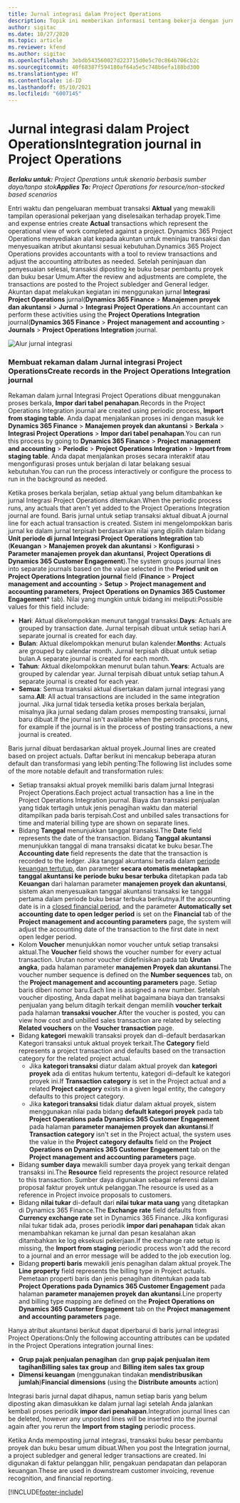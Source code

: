 ```yaml
---
title: Jurnal integrasi dalam Project Operations
description: Topik ini memberikan informasi tentang bekerja dengan jurnal Integrasi dalam Project Operations.
author: sigitac
ms.date: 10/27/2020
ms.topic: article
ms.reviewer: kfend
ms.author: sigitac
ms.openlocfilehash: 3ebdb543560027d223715d0e5c70c864b706cb2c
ms.sourcegitcommit: 40f68387f594180af64a5e5c748b6efa188bd300
ms.translationtype: HT
ms.contentlocale: id-ID
ms.lasthandoff: 05/10/2021
ms.locfileid: "6007145"
---
```

# <a name="integration-journal-in-project-operations"></a><span data-ttu-id="03596-103">Jurnal integrasi dalam Project Operations</span><span class="sxs-lookup"><span data-stu-id="03596-103">Integration journal in Project Operations</span></span>

<span data-ttu-id="03596-104">_**Berlaku untuk:** Project Operations untuk skenario berbasis sumber daya/tanpa stok_</span><span class="sxs-lookup"><span data-stu-id="03596-104">_**Applies To:** Project Operations for resource/non-stocked based scenarios_</span></span>

<span data-ttu-id="03596-105">Entri waktu dan pengeluaran membuat transaksi **Aktual** yang mewakili tampilan operasional pekerjaan yang diselesaikan terhadap proyek.</span><span class="sxs-lookup"><span data-stu-id="03596-105">Time and expense entries create **Actual** transactions which represent the operational view of work completed against a project.</span></span> <span data-ttu-id="03596-106">Dynamics 365 Project Operations menyediakan alat kepada akuntan untuk meninjau transaksi dan menyesuaikan atribut akuntansi sesuai kebutuhan.</span><span class="sxs-lookup"><span data-stu-id="03596-106">Dynamics 365 Project Operations provides accountants with a tool to review transactions and adjust the accounting attributes as needed.</span></span> <span data-ttu-id="03596-107">Setelah peninjauan dan penyesuaian selesai, transaksi diposting ke buku besar pembantu proyek dan buku besar Umum.</span><span class="sxs-lookup"><span data-stu-id="03596-107">After the review and adjustments are complete, the transactions are posted to the Project subledger and General ledger.</span></span> <span data-ttu-id="03596-108">Akuntan dapat melakukan kegiatan ini menggunakan jurnal **Integrasi Project Operations** jurnal(**Dynamics 365 Finance** > **Manajemen proyek dan akuntansi** > **Jurnal** > **Integrasi Project Operations**.</span><span class="sxs-lookup"><span data-stu-id="03596-108">An accountant can perform these activities using the **Project Operations Integration** journal(**Dynamics 365 Finance** > **Project management and accounting** > **Journals** > **Project Operations Integration** journal.</span></span>

![Alur jurnal integrasi](./media/IntegrationJournal.png)

### <a name="create-records-in-the-project-operations-integration-journal"></a><span data-ttu-id="03596-110">Membuat rekaman dalam Jurnal integrasi Project Operations</span><span class="sxs-lookup"><span data-stu-id="03596-110">Create records in the Project Operations Integration journal</span></span>

<span data-ttu-id="03596-111">Rekaman dalam jurnal Integrasi Project Operations dibuat menggunakan proses berkala, **Impor dari tabel penahapan**.</span><span class="sxs-lookup"><span data-stu-id="03596-111">Records in the Project Operations Integration journal are created using periodic process, **Import from staging table**.</span></span> <span data-ttu-id="03596-112">Anda dapat menjalankan proses ini dengan masuk ke **Dynamics 365 Finance** > **Manajemen proyek dan akuntansi** > **Berkala** > **Integrasi Project Operations** > **Impor dari tabel penahapan**.</span><span class="sxs-lookup"><span data-stu-id="03596-112">You can run this process by going to **Dynamics 365 Finance** > **Project management and accounting** > **Periodic** > **Project Operations Integration** > **Import from staging table**.</span></span> <span data-ttu-id="03596-113">Anda dapat menjalankan proses secara interaktif atau mengonfigurasi proses untuk berjalan di latar belakang sesuai kebutuhan.</span><span class="sxs-lookup"><span data-stu-id="03596-113">You can run the process interactively or configure the process to run in the background as needed.</span></span>

<span data-ttu-id="03596-114">Ketika proses berkala berjalan, setiap aktual yang belum ditambahkan ke jurnal Integrasi Project Operations ditemukan.</span><span class="sxs-lookup"><span data-stu-id="03596-114">When the periodic process runs, any actuals that aren't yet added to the Project Operations Integration journal are found.</span></span> <span data-ttu-id="03596-115">Baris jurnal untuk setiap transaksi aktual dibuat.</span><span class="sxs-lookup"><span data-stu-id="03596-115">A journal line for each actual transaction is created.</span></span>
<span data-ttu-id="03596-116">Sistem ini mengelompokkan baris jurnal ke dalam jurnal terpisah berdasarkan nilai yang dipilih dalam bidang **Unit periode di jurnal Integrasi Project Operations Integration** tab (**Keuangan** > **Manajemen proyek dan akuntansi** > **Konfigurasi** > **Parameter manajemen proyek dan akuntansi**, **Project Operations di Dynamics 365 Customer Engagement**).</span><span class="sxs-lookup"><span data-stu-id="03596-116">The system groups journal lines into separate journals based on the value selected in the **Period unit on Project Operations Integration journal** field (**Finance** > **Project management and accounting** > **Setup** > **Project management and accounting parameters**, **Project Operations on Dynamics 365 Customer Engagement**\* tab).</span></span> <span data-ttu-id="03596-117">Nilai yang mungkin untuk bidang ini meliputi:</span><span class="sxs-lookup"><span data-stu-id="03596-117">Possible values for this field include:</span></span>

  - <span data-ttu-id="03596-118">**Hari**: Aktual dikelompokkan menurut tanggal transaksi.</span><span class="sxs-lookup"><span data-stu-id="03596-118">**Days**: Actuals are grouped by transaction date.</span></span> <span data-ttu-id="03596-119">Jurnal terpisah dibuat untuk setiap hari.</span><span class="sxs-lookup"><span data-stu-id="03596-119">A separate journal is created for each day.</span></span>
  - <span data-ttu-id="03596-120">**Bulan**: Aktual dikelompokkan menurut bulan kalender.</span><span class="sxs-lookup"><span data-stu-id="03596-120">**Months**: Actuals are grouped by calendar month.</span></span> <span data-ttu-id="03596-121">Jurnal terpisah dibuat untuk setiap bulan.</span><span class="sxs-lookup"><span data-stu-id="03596-121">A separate journal is created for each month.</span></span>
  - <span data-ttu-id="03596-122">**Tahun**: Aktual dikelompokkan menurut bulan tahun.</span><span class="sxs-lookup"><span data-stu-id="03596-122">**Years**: Actuals are grouped by calendar year.</span></span> <span data-ttu-id="03596-123">Jurnal terpisah dibuat untuk setiap tahun.</span><span class="sxs-lookup"><span data-stu-id="03596-123">A separate journal is created for each year.</span></span>
  - <span data-ttu-id="03596-124">**Semua**: Semua transaksi aktual disertakan dalam jurnal integrasi yang sama.</span><span class="sxs-lookup"><span data-stu-id="03596-124">**All**: All actual transactions are included in the same integration journal.</span></span> <span data-ttu-id="03596-125">Jika jurnal tidak tersedia ketika proses berkala berjalan, misalnya jika jurnal sedang dalam proses memposting transaksi, jurnal baru dibuat.</span><span class="sxs-lookup"><span data-stu-id="03596-125">If the journal isn't available when the periodic process runs, for example if the journal is in the process of posting transactions, a new journal is created.</span></span>

<span data-ttu-id="03596-126">Baris jurnal dibuat berdasarkan aktual proyek.</span><span class="sxs-lookup"><span data-stu-id="03596-126">Journal lines are created based on project actuals.</span></span> <span data-ttu-id="03596-127">Daftar berikut ini mencakup beberapa aturan default dan transformasi yang lebih penting:</span><span class="sxs-lookup"><span data-stu-id="03596-127">The following list includes some of the more notable default and transformation rules:</span></span>

  - <span data-ttu-id="03596-128">Setiap transaksi aktual proyek memiliki baris dalam jurnal Integrasi Project Operations.</span><span class="sxs-lookup"><span data-stu-id="03596-128">Each project actual transaction has a line in the Project Operations Integration journal.</span></span> <span data-ttu-id="03596-129">Biaya dan transaksi penjualan yang tidak tertagih untuk jenis penagihan waktu dan material ditampilkan pada baris terpisah.</span><span class="sxs-lookup"><span data-stu-id="03596-129">Cost and unbilled sales transactions for time and material billing type are shown on separate lines.</span></span>
  - <span data-ttu-id="03596-130">Bidang **Tanggal** menunjukkan tanggal transaksi.</span><span class="sxs-lookup"><span data-stu-id="03596-130">The **Date** field represents the date of the transaction.</span></span> <span data-ttu-id="03596-131">Bidang **Tanggal akuntansi** menunjukkan tanggal di mana transaksi dicatat ke buku besar.</span><span class="sxs-lookup"><span data-stu-id="03596-131">The **Accounting date** field represents the date that the transaction is recorded to the ledger.</span></span> <span data-ttu-id="03596-132">Jika tanggal akuntansi berada dalam [periode keuangan tertutup](/dynamics365/finance/general-ledger/close-general-ledger-at-period-end), dan parameter **secara otomatis menetapkan tanggal akuntansi ke periode buku besar terbuka** ditetapkan pada tab **Keuangan** dari halaman parameter **manajemen proyek dan akuntansi**, sistem akan menyesuaikan tanggal akuntansi transaksi ke tanggal pertama dalam periode buku besar terbuka berikutnya.</span><span class="sxs-lookup"><span data-stu-id="03596-132">If the accounting date is in a [closed financial period](/dynamics365/finance/general-ledger/close-general-ledger-at-period-end), and the parameter **Automatically set accounting date to open ledger period** is set on the **Financial** tab of the **Project management and accounting parameters** page, the system will adjust the accounting date of the transaction to the first date in next open ledger period.</span></span>
  - <span data-ttu-id="03596-133">Kolom **Voucher** menunjukkan nomor voucher untuk setiap transaksi aktual.</span><span class="sxs-lookup"><span data-stu-id="03596-133">The **Voucher** field shows the voucher number for every actual transaction.</span></span> <span data-ttu-id="03596-134">Urutan nomor voucher didefinisikan pada tab **Urutan angka**, pada halaman parameter **manajemen Proyek dan akuntansi**.</span><span class="sxs-lookup"><span data-stu-id="03596-134">The voucher number sequence is defined on the **Number sequences** tab, on the **Project management and accounting parameters** page.</span></span> <span data-ttu-id="03596-135">Setiap baris diberi nomor baru.</span><span class="sxs-lookup"><span data-stu-id="03596-135">Each line is assigned a new number.</span></span> <span data-ttu-id="03596-136">Setelah voucher diposting, Anda dapat melihat bagaimana biaya dan transaksi penjualan yang belum ditagih terkait dengan memilih **voucher terkait** pada halaman **transaksi voucher**.</span><span class="sxs-lookup"><span data-stu-id="03596-136">After the voucher is posted, you can view how cost and unbilled sales transaction are related by selecting **Related vouchers** on the **Voucher transaction** page.</span></span>
  - <span data-ttu-id="03596-137">Bidang **kategori** mewakili transaksi proyek dan di-default berdasarkan Kategori transaksi untuk aktual proyek terkait.</span><span class="sxs-lookup"><span data-stu-id="03596-137">The **Category** field represents a project transaction and defaults based on the transaction category for the related project actual.</span></span>
    - <span data-ttu-id="03596-138">Jika **kategori transaksi** diatur dalam aktual proyek dan **kategori proyek** ada di entitas hukum tertentu, kategori di-default ke kategori proyek ini.</span><span class="sxs-lookup"><span data-stu-id="03596-138">If **Transaction category** is set in the Project actual and a related **Project category** exists in a given legal entity, the category defaults to this project category.</span></span>
    - <span data-ttu-id="03596-139">Jika **kategori transaksi** tidak diatur dalam aktual proyek, sistem menggunakan nilai pada bidang **default kategori proyek** pada tab **Project Operations pada Dynamics 365 Customer Engagement** pada halaman **parameter manajemen proyek dan akuntansi**.</span><span class="sxs-lookup"><span data-stu-id="03596-139">If **Transaction category** isn't set in the Project actual, the system uses the value in the **Project category defaults** field on the **Project Operations on Dynamics 365 Customer Engagement** tab on the **Project management and accounting parameters** page.</span></span>
  - <span data-ttu-id="03596-140">Bidang **sumber daya** mewakili sumber daya proyek yang terkait dengan transaksi ini.</span><span class="sxs-lookup"><span data-stu-id="03596-140">The **Resource** field represents the project resource related to this transaction.</span></span> <span data-ttu-id="03596-141">Sumber daya digunakan sebagai referensi dalam proposal faktur proyek untuk pelanggan.</span><span class="sxs-lookup"><span data-stu-id="03596-141">The resource is used as a reference in Project invoice proposals to customers.</span></span>
  - <span data-ttu-id="03596-142">Bidang **nilai tukar** di-default dari **nilai tukar mata uang** yang ditetapkan di Dynamics 365 Finance.</span><span class="sxs-lookup"><span data-stu-id="03596-142">The **Exchange rate** field defaults from **Currency exchange rate** set in Dynamics 365 Finance.</span></span> <span data-ttu-id="03596-143">Jika konfigurasi nilai tukar tidak ada, proses periodik **impor dari penahapan** tidak akan menambahkan rekaman ke jurnal dan pesan kesalahan akan ditambahkan ke log eksekusi pekerjaan.</span><span class="sxs-lookup"><span data-stu-id="03596-143">If the exchange rate setup is missing, the **Import from staging** periodic process won't add the record to a journal and an error message will be added to the job execution log.</span></span>
  - <span data-ttu-id="03596-144">Bidang **properti baris** mewakili jenis penagihan dalam aktual proyek.</span><span class="sxs-lookup"><span data-stu-id="03596-144">The **Line property** field represents the billing type in Project actuals.</span></span> <span data-ttu-id="03596-145">Pemetaan properti baris dan jenis penagihan ditentukan pada tab **Project Operations pada Dynamics 365 Customer Engagement** pada halaman **parameter manajemen proyek dan akuntansi**.</span><span class="sxs-lookup"><span data-stu-id="03596-145">Line property and billing type mapping are defined on the **Project Operations on Dynamics 365 Customer Engagement** tab on the **Project management and accounting parameters** page.</span></span>

<span data-ttu-id="03596-146">Hanya atribut akuntansi berikut dapat diperbarui di baris jurnal integrasi Project Operations:</span><span class="sxs-lookup"><span data-stu-id="03596-146">Only the following accounting attributes can be updated in the Project Operations integration journal lines:</span></span>

- <span data-ttu-id="03596-147">**Grup pajak penjualan penagihan** dan **grup pajak penjualan item tagihan**</span><span class="sxs-lookup"><span data-stu-id="03596-147">**Billing sales tax group** and **Billing item sales tax group**</span></span>
- <span data-ttu-id="03596-148">**Dimensi keuangan** (menggunakan tindakan **mendistribusikan jumlah**)</span><span class="sxs-lookup"><span data-stu-id="03596-148">**Financial dimensions** (using the **Distribute amounts** action)</span></span>

<span data-ttu-id="03596-149">Integrasi baris jurnal dapat dihapus, namun setiap baris yang belum diposting akan dimasukkan ke dalam jurnal lagi setelah Anda jalankan kembali proses periodik **impor dari penahapan**.</span><span class="sxs-lookup"><span data-stu-id="03596-149">Integration journal lines can be deleted, however any unposted lines will be inserted into the journal again after you rerun the **Import from staging** periodic process.</span></span>

<span data-ttu-id="03596-150">Ketika Anda memposting jurnal integrasi, transaksi buku besar pembantu proyek dan buku besar umum dibuat.</span><span class="sxs-lookup"><span data-stu-id="03596-150">When you post the Integration journal, a project subledger and general ledger transactions are created.</span></span> <span data-ttu-id="03596-151">Ini digunakan di faktur pelanggan hilir, pengakuan pendapatan dan pelaporan keuangan.</span><span class="sxs-lookup"><span data-stu-id="03596-151">These are used in downstream customer invoicing, revenue recognition, and financial reporting.</span></span>


[!INCLUDE[footer-include](../includes/footer-banner.md)]